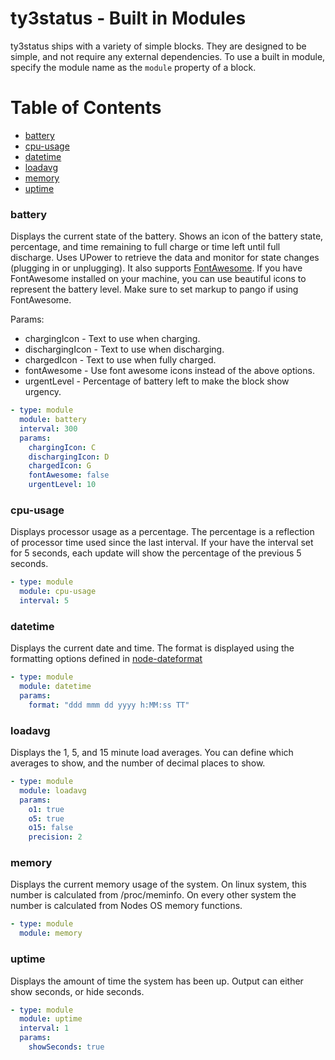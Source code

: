 ty3status - Built in Modules
============================

ty3status ships with a variety of simple blocks. They are designed to be simple, and not require any external dependencies.
To use a built in module, specify the module name as the `module` property of a block.

[TOC]: # 
# Table of Contents
- [battery](#battery)
- [cpu-usage](#cpu-usage)
- [datetime](#datetime)
- [loadavg](#loadavg)
- [memory](#memory)
- [uptime](#uptime)

### battery

Displays the current state of the battery. Shows an icon of the battery state, percentage, and time remaining to full
charge or time left until full discharge. Uses UPower to retrieve the data and monitor for state changes (plugging in or
unplugging). It also supports [FontAwesome](http://fontawesome.io/). If you have FontAwesome installed on your machine,
you can use beautiful icons to represent the battery level. Make sure to set markup to pango if using FontAwesome.

Params:

- chargingIcon - Text to use when charging.
- dischargingIcon - Text to use when discharging.
- chargedIcon - Text to use when fully charged.
- fontAwesome - Use font awesome icons instead of the above options.
- urgentLevel - Percentage of battery left to make the block show urgency.


```yaml
- type: module
  module: battery
  interval: 300
  params:
    chargingIcon: C
    dischargingIcon: D
    chargedIcon: G
    fontAwesome: false
    urgentLevel: 10
```

### cpu-usage

Displays processor usage as a percentage. The percentage is a reflection of processor time used since the last interval.
If your have the interval set for 5 seconds, each update will show the percentage of the previous 5 seconds.

```yaml
- type: module
  module: cpu-usage
  interval: 5
```

### datetime

Displays the current date and time. The format is displayed using the formatting options defined in
[node-dateformat](https://github.com/felixge/node-dateformat#mask-options)

```yaml
- type: module
  module: datetime
  params:
    format: "ddd mmm dd yyyy h:MM:ss TT"
```    
        
### loadavg

Displays the 1, 5, and 15 minute load averages. You can define which averages to show, and the number of decimal places
to show.

```yaml
- type: module
  module: loadavg
  params:
    o1: true
    o5: true
    o15: false
    precision: 2
```

### memory

Displays the current memory usage of the system. On linux system, this number is calculated from /proc/meminfo. On every
other system the number is calculated from Nodes OS memory functions.

```yaml
- type: module
  module: memory
```

### uptime

Displays the amount of time the system has been up. Output can either show seconds, or hide seconds.

```yaml
- type: module
  module: uptime
  interval: 1
  params:
    showSeconds: true
```
